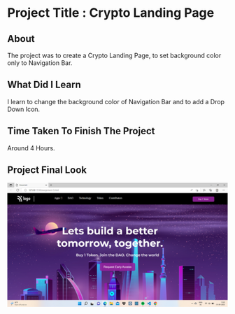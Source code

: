 # Project Title : Crypto Landing Page

## About 

The project was to create a Crypto Landing Page, to set background color only to Navigation Bar.

## What Did I Learn

I learn to change the background color of Navigation Bar and to add a Drop Down Icon.

## Time Taken To Finish The Project

Around 4 Hours.

## Project Final Look

![crypto landing page](./screenshot.png)